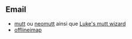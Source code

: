 ## Email

- [mutt](http://www.mutt.org/) ou [neomutt](https://www.neomutt.org/) ainsi que [Luke's mutt wizard](https://github.com/LukeSmithxyz/mutt-wizard)
- [offlineimap](http://www.offlineimap.org/)